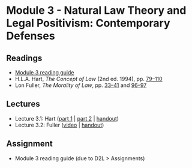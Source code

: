 # Module 3 - Natural Law Theory and Legal Positivism: Contemporary Defenses

## Readings

- [Module 3 reading guide](https://github.com/dingherself/phil-324/raw/main/reading-guides/03-reading-guide.docx)
- H.L.A. Hart, *The Concept of Law* (2nd ed. 1994), pp. [79–110](https://arizona.box.com/s/2pfo1u1ggec5qb3h0bcea2rf146q73bt)
- Lon Fuller, *The Morality of Law*, pp. [33–41](http://ezproxy.library.arizona.edu/login?url=https://www.jstor.org/stable/j.ctt1cc2mds.6) and [96–97](http://ezproxy.library.arizona.edu/login?url=https://www.jstor.org/stable/j.ctt1cc2mds.7)

## Lectures

- Lecture 3.1: Hart ([part 1](https://youtu.be/UszLmeOqV_c) \| [part 2](https://youtu.be/g31IKmUGPec) \| [handout](https://github.com/dingherself/phil-324/blob/main/handouts/03-hart.md))
- Lecture 3.2: Fuller ([video](https://youtu.be/HtzstttpJGE) \| [handout](https://github.com/dingherself/phil-324/blob/main/handouts/03-fuller.md))

## Assignment

- Module 3 reading guide (due to D2L > Assignments)